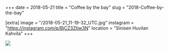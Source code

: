 +++
date = 2018-05-21
title = "Coffee by the bay"
slug = "2018-Coffee-by-the-bay"

[extra]
image = "/2018-05-21_11-19-32_UTC.jpg"
instagram = "https://instagram.com/p/BjCZ3Ztjw3N"
location = "Sinisen Huvilan Kahvila"
+++

<img src="/2018-05-21_11-19-32_UTC.jpg" />

